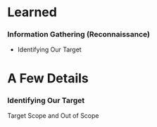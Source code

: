 # Learned
### Information Gathering (Reconnaissance)
 - Identifying Our Target

# A Few Details
### Identifying Our Target
Target Scope and Out of Scope
